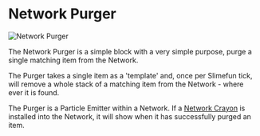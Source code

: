 # Network Purger

![Network Purger](../../.gitbook/assets/networks/tile\_network\_purger.png)

The Network Purger is a simple block with a very simple purpose, purge a single matching item from the Network.

The Purger takes a single item as a 'template' and, once per Slimefun tick, will remove a whole stack of a matching item from the Network - where ever it is found.

The Purger is a Particle Emitter within a Network. If a [Network Crayon](../tools/network-crayon.md) is installed into the Network, it will show when it has successfully purged an item.
